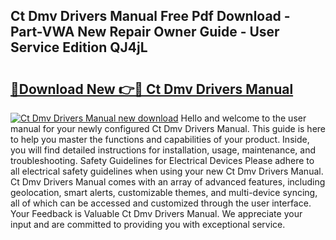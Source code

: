 ## Ct Dmv Drivers Manual Free Pdf Download - Part-VWA New Repair Owner Guide - User Service Edition QJ4jL

# <h2><a href="http://bc20332.oget.top/?id=Ct+Dmv+Drivers+Manual">🔗Download New 👉🔴 Ct Dmv Drivers Manual</a></h2>

[![Ct Dmv Drivers Manual new download](https://i.imgur.com/5g1atiW.png)](http://bc20332.oget.top/?id=Ct+Dmv+Drivers+Manual)
Hello and welcome to the user manual for your newly configured Ct Dmv Drivers Manual. This guide is here to help you master the functions and capabilities of your product. Inside, you will find detailed instructions for installation, usage, maintenance, and troubleshooting. Safety Guidelines for Electrical Devices Please adhere to all electrical safety guidelines when using your new Ct Dmv Drivers Manual. Ct Dmv Drivers Manual comes with an array of advanced features, including geolocation, smart alerts, customizable themes, and multi-device syncing, all of which can be accessed and customized through the user interface. Your Feedback is Valuable Ct Dmv Drivers Manual. We appreciate your input and are committed to providing you with exceptional service.
